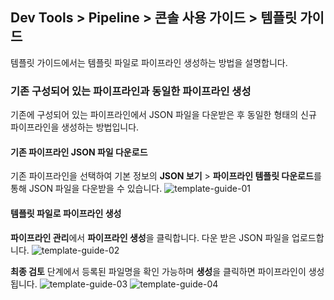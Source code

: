 ## Dev Tools > Pipeline > 콘솔 사용 가이드 > 템플릿 가이드
템플릿 가이드에서는 템플릿 파일로 파이프라인 생성하는 방법을 설명합니다.

### 기존 구성되어 있는 파이프라인과 동일한 파이프라인 생성
기존에 구성되어 있는 파이프라인에서 JSON 파일을 다운받은 후 동일한 형태의 신규 파이프라인을 생성하는 방법입니다.

#### 기존 파이프라인 JSON 파일 다운로드
기존 파이프라인을 선택하여 기본 정보의 **JSON 보기** > **파이프라인 템플릿 다운로드**를 통해 JSON 파일을 다운받을 수 있습니다.
![template-guide-01](http://static.toastoven.net/prod_pipeline/2023-09-26/template-guide-01.png)

#### 템플릿 파일로 파이프라인 생성
**파이프라인 관리**에서 **파이프라인 생성**을 클릭합니다. 다운 받은 JSON 파일을 업로드합니다.
![template-guide-02](http://static.toastoven.net/prod_pipeline/2023-09-26/template-guide-02.png)

**최종 검토** 단계에서 등록된 파일명을 확인 가능하며 **생성**을 클릭하면 파이프라인이 생성됩니다.
![template-guide-03](http://static.toastoven.net/prod_pipeline/2023-09-26/template-guide-03.png)
![template-guide-04](http://static.toastoven.net/prod_pipeline/2023-09-26/template-guide-04.png)